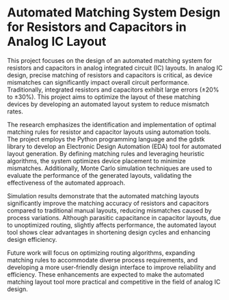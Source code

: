 # Automated Matching System Design for Resistors and Capacitors in Analog IC Layout
This project focuses on the design of an automated matching system for resistors and capacitors in analog integrated circuit (IC) layouts. In analog IC design, precise matching of resistors and capacitors is critical, as device mismatches can significantly impact overall circuit performance. Traditionally, integrated resistors and capacitors exhibit large errors (±20% to ±30%). This project aims to optimize the layout of these matching devices by developing an automated layout system to reduce mismatch rates.

The research emphasizes the identification and implementation of optimal matching rules for resistor and capacitor layouts using automation tools. The project employs the Python programming language and the gdstk library to develop an Electronic Design Automation (EDA) tool for automated layout generation. By defining matching rules and leveraging heuristic algorithms, the system optimizes device placement to minimize mismatches. Additionally, Monte Carlo simulation techniques are used to evaluate the performance of the generated layouts, validating the effectiveness of the automated approach.

Simulation results demonstrate that the automated matching layouts significantly improve the matching accuracy of resistors and capacitors compared to traditional manual layouts, reducing mismatches caused by process variations. Although parasitic capacitance in capacitor layouts, due to unoptimized routing, slightly affects performance, the automated layout tool shows clear advantages in shortening design cycles and enhancing design efficiency.

Future work will focus on optimizing routing algorithms, expanding matching rules to accommodate diverse process requirements, and developing a more user-friendly design interface to improve reliability and efficiency. These enhancements are expected to make the automated matching layout tool more practical and competitive in the field of analog IC design.
